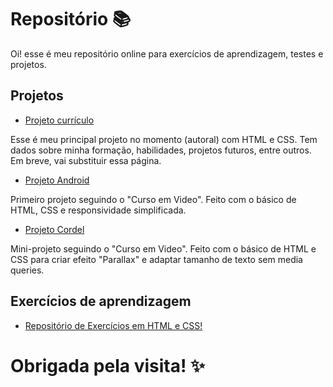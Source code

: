 <h1>Repositório 📚</h1> 

Oi! esse é meu repositório online para exercícios de aprendizagem, testes e projetos.

<h2>Projetos</h2>

- <a href="https://brunagafo.github.io/projeto-curriculo" alt="Link para Projeto currículo" target="_blank">Projeto currículo</a>

<p>Esse é meu principal projeto no momento (autoral) com HTML e CSS. Tem dados sobre minha formação, habilidades, projetos futuros, entre outros. Em breve, vai substituir essa página.</p>

- <a href="https://brunagafo.github.io/HTML-CSS/modulo2/desafios/d10/" alt="Link para Projeto Android" target="_blank">Projeto Android</a>

<p>Primeiro projeto seguindo o "Curso em Video". Feito com o básico de HTML, CSS e responsividade simplificada.

- <a href="https://brunagafo.github.io/HTML-CSS/modulo2/desafios/d12/" alt="Link para Projeto Cordel" target="_blank">Projeto Cordel</a>

<p>Mini-projeto seguindo o "Curso em Video". Feito com o básico de HTML e CSS para criar efeito "Parallax" e adaptar tamanho de texto sem media queries.

<h2>Exercícios de aprendizagem</h2>

- <a href="https://github.com/brunagafo/HTML-CSS" alt="Link para Repositório HTML-CSS" target="_blank">Repositório de Exercícios em HTML e CSS!</a> 
##
<h1>Obrigada pela visita! ✨</h1>

